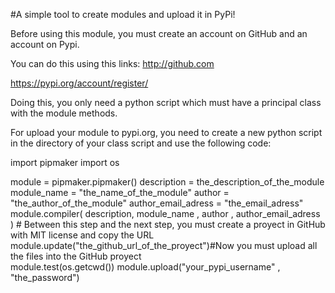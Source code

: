 #A simple tool to create modules and upload it in PyPi!


Before using this module, you must create an account on GitHub and an account on Pypi.

You can do this using this links:
http://github.com

https://pypi.org/account/register/

Doing this, you only need a python script which must have a principal class with the module methods.

For upload your module to pypi.org, you need to create a new python script in the directory of your class script and use the following code:

import pipmaker
import os

module = pipmaker.pipmaker()
description = the_description_of_the_module
module_name = "the_name_of_the_module"
author = "the_author_of_the_module"
author_email_adress = "the_email_adress"
module.compiler( description, module_name , author , author_email_adress ) # Between this step and the next step, you must create a proyect in GitHub with MIT license and copy the URL
module.update("the_github_url_of_the_proyect")#Now you must upload all the files into the GitHub proyect    
module.test(os.getcwd())
module.upload("your_pypi_username" , "the_password")